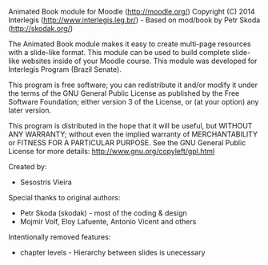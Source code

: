 Animated Book module for Moodle (http://moodle.org/)
 Copyright (C) 2014 Interlegis (http://www.interlegis.leg.br/) - Based on mod/book by Petr Skoda (http://skodak.org/)

The Animated Book module makes it easy to create multi-page resources with a slide-like format.
This module can be used to build complete slide-like websites inside of your Moodle course.
This module was developed for Interlegis Program (Brazil Senate).

This program is free software; you can redistribute it and/or modify
it under the terms of the GNU General Public License as published by
the Free Software Foundation; either version 3 of the License, or
(at your option) any later version.

This program is distributed in the hope that it will be useful,
but WITHOUT ANY WARRANTY; without even the implied warranty of
MERCHANTABILITY or FITNESS FOR A PARTICULAR PURPOSE.  See the
GNU General Public License for more details: http://www.gnu.org/copyleft/gpl.html


Created by:

* Sesostris Vieira

Special thanks to original authors:

* Petr Skoda (skodak) - most of the coding & design
* Mojmir Volf, Eloy Lafuente, Antonio Vicent and others

Intentionally removed features:

* chapter levels - Hierarchy between slides is unecessary
